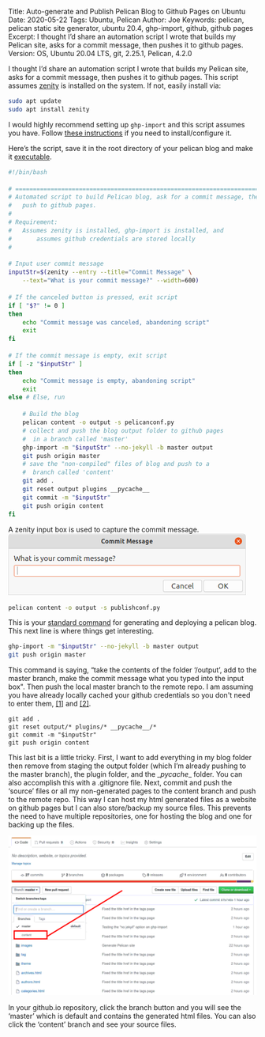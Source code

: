 Title: Auto-generate and Publish Pelican Blog to Github Pages on Ubuntu
Date: 2020-05-22
Tags: Ubuntu, Pelican
Author: Joe
Keywords: pelican, pelican static site generator, ubuntu 20.4, ghp-import, github, github pages
Excerpt: I thought I’d share an automation script I wrote that builds my Pelican site, asks for a commit message, then pushes it to github pages.
Version: OS, Ubuntu 20.04 LTS, git, 2.25.1, Pelican, 4.2.0

I thought I’d share an automation script I wrote that builds my Pelican site, asks for a commit message, then pushes it to github pages. This script assumes [zenity](https://packages.ubuntu.com/focal/zenity) is installed on the system. If not, easily install via:
```bash
sudo apt update
sudo apt install zenity
```
I would highly recommend setting up `ghp-import` and this script assumes you have. Follow [these instructions](https://opensource.com/article/19/5/run-your-blog-github-pages-python) if you  need to install/configure it. 

Here’s the script, save it in the root directory of your pelican blog and make it [executable](https://www.andrewcbancroft.com/blog/musings/make-bash-script-executable/).
```bash
#!/bin/bash

# ========================================================================
# Automated script to build Pelican blog, ask for a commit message, then
#   push to github pages.
#
# Requirement:
#   Assumes zenity is installed, ghp-import is installed, and
#       assumes github credentials are stored locally
#

# Input user commit message
inputStr=$(zenity --entry --title="Commit Message" \
    --text="What is your commit message?" --width=600)

# If the canceled button is pressed, exit script
if [ "$?" != 0 ]
then
    echo "Commit message was canceled, abandoning script"
    exit
fi

# If the commit message is empty, exit script
if [ -z "$inputStr" ] 
then    
    echo "Commit message is empty, abandoning script"
    exit
else # Else, run 

    # Build the blog    
    pelican content -o output -s pelicanconf.py
    # collect and push the blog output folder to github pages
    #  in a branch called 'master'
    ghp-import -m "$inputStr" --no-jekyll -b master output
    git push origin master
    # save the "non-compiled" files of blog and push to a
    #  branch called 'content'
    git add .
    git reset output plugins __pycache__
    git commit -m "$inputStr"
    git push origin content
fi
```
A zenity input box is used to capture the commit message. 
![pelicanGithub-01](/images/2020/pelicanGithub-01.png)

```bash
pelican content -o output -s publishconf.py
```
This is your [standard command](https://docs.getpelican.com/en/stable/publish.html) for generating and deploying a pelican blog. This next line is where things get interesting. 
```bash
ghp-import -m "$inputStr" --no-jekyll -b master output
git push origin master
```
This command is saying, “take the contents of the folder ‘/output’, add to the master branch, make the commit message what you typed into the input box". Then push the local master branch to the remote repo. I am assuming you have already locally cached your github credentials so you don't need to enter them, [[1]](https://help.github.com/en/github/using-git/caching-your-github-password-in-git) and [[2]](https://git-scm.com/docs/git-credential-store).

```shell
git add .
git reset output/* plugins/* __pycache__/*
git commit -m "$inputStr"
git push origin content
```

This last bit is a little tricky. First, I want to add everything in my blog folder then remove from staging the output folder (which I’m already pushing to the master branch), the plugin folder, and the \__pycache__ folder. You can also accomplish this with a .gitignore file. Next, commit and push the ‘source’ files or all my non-generated pages to the content branch and push to the remote repo. This way I can host my html generated files as a website on github pages but I can also store/backup my source files. This prevents the need to have multiple repositories, one for hosting the blog and one for backing up the files. 

![pelicanGithub-02](/images/2020/pelicanGithub-02.png)

In your <name>github.io repository, click the branch button and you will see the ‘master’ which is default and contains the generated html files. You can also click the ‘content’ branch and see your source files.

